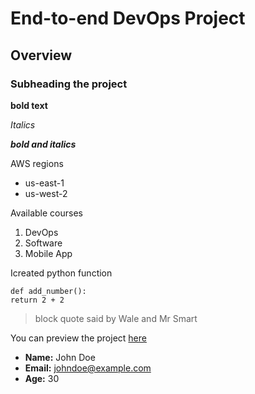 # End-to-end DevOps Project
## Overview
### Subheading the project

**bold text**

*Italics*

***bold and italics***

AWS regions
- us-east-1
- us-west-2

Available courses
1. DevOps
2. Software
3. Mobile App

Icreated python function
```
def add_number():
return 2 + 2
```

> block quote
> said by Wale
> and Mr Smart

You can preview the project [here](https://tech365.ng 'tech365 website')

- **Name:** John Doe
- **Email:** johndoe@example.com
- **Age:** 30
